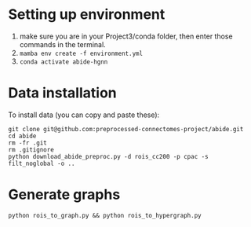 # Setting up environment
  1. make sure you are in your Project3/conda folder, then enter those commands in the terminal.
  2. ```mamba env create -f environment.yml```
  3. ```conda activate abide-hgnn```

# Data installation
To install data (you can copy and paste these):
```
git clone git@github.com:preprocessed-connectomes-project/abide.git
cd abide
rm -fr .git
rm .gitignore
python download_abide_preproc.py -d rois_cc200 -p cpac -s filt_noglobal -o ..
```

# Generate graphs
```
python rois_to_graph.py && python rois_to_hypergraph.py
```
